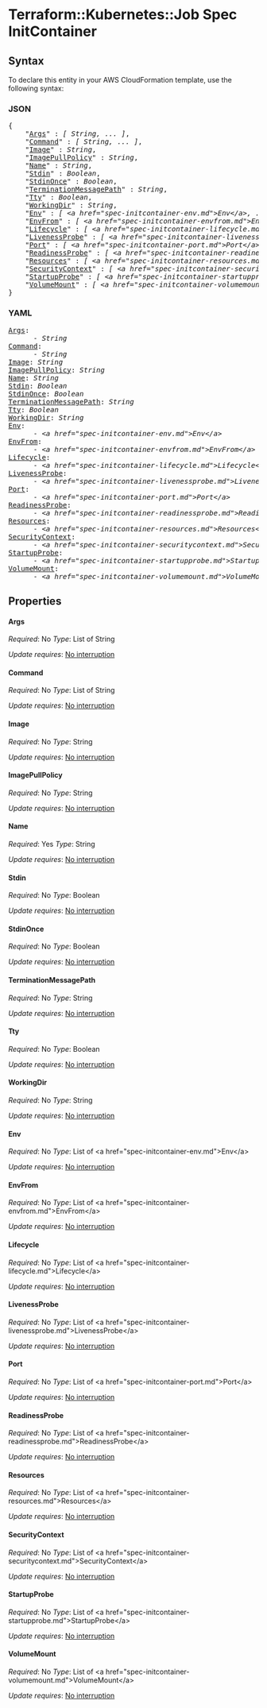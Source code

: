 # Terraform::Kubernetes::Job Spec InitContainer

## Syntax

To declare this entity in your AWS CloudFormation template, use the following syntax:

### JSON

<pre>
{
    "<a href="#args" title="Args">Args</a>" : <i>[ String, ... ]</i>,
    "<a href="#command" title="Command">Command</a>" : <i>[ String, ... ]</i>,
    "<a href="#image" title="Image">Image</a>" : <i>String</i>,
    "<a href="#imagepullpolicy" title="ImagePullPolicy">ImagePullPolicy</a>" : <i>String</i>,
    "<a href="#name" title="Name">Name</a>" : <i>String</i>,
    "<a href="#stdin" title="Stdin">Stdin</a>" : <i>Boolean</i>,
    "<a href="#stdinonce" title="StdinOnce">StdinOnce</a>" : <i>Boolean</i>,
    "<a href="#terminationmessagepath" title="TerminationMessagePath">TerminationMessagePath</a>" : <i>String</i>,
    "<a href="#tty" title="Tty">Tty</a>" : <i>Boolean</i>,
    "<a href="#workingdir" title="WorkingDir">WorkingDir</a>" : <i>String</i>,
    "<a href="#env" title="Env">Env</a>" : <i>[ &lt;a href=&#34;spec-initcontainer-env.md&#34;&gt;Env&lt;/a&gt;, ... ]</i>,
    "<a href="#envfrom" title="EnvFrom">EnvFrom</a>" : <i>[ &lt;a href=&#34;spec-initcontainer-envfrom.md&#34;&gt;EnvFrom&lt;/a&gt;, ... ]</i>,
    "<a href="#lifecycle" title="Lifecycle">Lifecycle</a>" : <i>[ &lt;a href=&#34;spec-initcontainer-lifecycle.md&#34;&gt;Lifecycle&lt;/a&gt;, ... ]</i>,
    "<a href="#livenessprobe" title="LivenessProbe">LivenessProbe</a>" : <i>[ &lt;a href=&#34;spec-initcontainer-livenessprobe.md&#34;&gt;LivenessProbe&lt;/a&gt;, ... ]</i>,
    "<a href="#port" title="Port">Port</a>" : <i>[ &lt;a href=&#34;spec-initcontainer-port.md&#34;&gt;Port&lt;/a&gt;, ... ]</i>,
    "<a href="#readinessprobe" title="ReadinessProbe">ReadinessProbe</a>" : <i>[ &lt;a href=&#34;spec-initcontainer-readinessprobe.md&#34;&gt;ReadinessProbe&lt;/a&gt;, ... ]</i>,
    "<a href="#resources" title="Resources">Resources</a>" : <i>[ &lt;a href=&#34;spec-initcontainer-resources.md&#34;&gt;Resources&lt;/a&gt;, ... ]</i>,
    "<a href="#securitycontext" title="SecurityContext">SecurityContext</a>" : <i>[ &lt;a href=&#34;spec-initcontainer-securitycontext.md&#34;&gt;SecurityContext&lt;/a&gt;, ... ]</i>,
    "<a href="#startupprobe" title="StartupProbe">StartupProbe</a>" : <i>[ &lt;a href=&#34;spec-initcontainer-startupprobe.md&#34;&gt;StartupProbe&lt;/a&gt;, ... ]</i>,
    "<a href="#volumemount" title="VolumeMount">VolumeMount</a>" : <i>[ &lt;a href=&#34;spec-initcontainer-volumemount.md&#34;&gt;VolumeMount&lt;/a&gt;, ... ]</i>
}
</pre>

### YAML

<pre>
<a href="#args" title="Args">Args</a>: <i>
      - String</i>
<a href="#command" title="Command">Command</a>: <i>
      - String</i>
<a href="#image" title="Image">Image</a>: <i>String</i>
<a href="#imagepullpolicy" title="ImagePullPolicy">ImagePullPolicy</a>: <i>String</i>
<a href="#name" title="Name">Name</a>: <i>String</i>
<a href="#stdin" title="Stdin">Stdin</a>: <i>Boolean</i>
<a href="#stdinonce" title="StdinOnce">StdinOnce</a>: <i>Boolean</i>
<a href="#terminationmessagepath" title="TerminationMessagePath">TerminationMessagePath</a>: <i>String</i>
<a href="#tty" title="Tty">Tty</a>: <i>Boolean</i>
<a href="#workingdir" title="WorkingDir">WorkingDir</a>: <i>String</i>
<a href="#env" title="Env">Env</a>: <i>
      - &lt;a href=&#34;spec-initcontainer-env.md&#34;&gt;Env&lt;/a&gt;</i>
<a href="#envfrom" title="EnvFrom">EnvFrom</a>: <i>
      - &lt;a href=&#34;spec-initcontainer-envfrom.md&#34;&gt;EnvFrom&lt;/a&gt;</i>
<a href="#lifecycle" title="Lifecycle">Lifecycle</a>: <i>
      - &lt;a href=&#34;spec-initcontainer-lifecycle.md&#34;&gt;Lifecycle&lt;/a&gt;</i>
<a href="#livenessprobe" title="LivenessProbe">LivenessProbe</a>: <i>
      - &lt;a href=&#34;spec-initcontainer-livenessprobe.md&#34;&gt;LivenessProbe&lt;/a&gt;</i>
<a href="#port" title="Port">Port</a>: <i>
      - &lt;a href=&#34;spec-initcontainer-port.md&#34;&gt;Port&lt;/a&gt;</i>
<a href="#readinessprobe" title="ReadinessProbe">ReadinessProbe</a>: <i>
      - &lt;a href=&#34;spec-initcontainer-readinessprobe.md&#34;&gt;ReadinessProbe&lt;/a&gt;</i>
<a href="#resources" title="Resources">Resources</a>: <i>
      - &lt;a href=&#34;spec-initcontainer-resources.md&#34;&gt;Resources&lt;/a&gt;</i>
<a href="#securitycontext" title="SecurityContext">SecurityContext</a>: <i>
      - &lt;a href=&#34;spec-initcontainer-securitycontext.md&#34;&gt;SecurityContext&lt;/a&gt;</i>
<a href="#startupprobe" title="StartupProbe">StartupProbe</a>: <i>
      - &lt;a href=&#34;spec-initcontainer-startupprobe.md&#34;&gt;StartupProbe&lt;/a&gt;</i>
<a href="#volumemount" title="VolumeMount">VolumeMount</a>: <i>
      - &lt;a href=&#34;spec-initcontainer-volumemount.md&#34;&gt;VolumeMount&lt;/a&gt;</i>
</pre>

## Properties

#### Args

_Required_: No
_Type_: List of String

_Update requires_: [No interruption](https://docs.aws.amazon.com/AWSCloudFormation/latest/UserGuide/using-cfn-updating-stacks-update-behaviors.html#update-no-interrupt)

#### Command

_Required_: No
_Type_: List of String

_Update requires_: [No interruption](https://docs.aws.amazon.com/AWSCloudFormation/latest/UserGuide/using-cfn-updating-stacks-update-behaviors.html#update-no-interrupt)

#### Image

_Required_: No
_Type_: String

_Update requires_: [No interruption](https://docs.aws.amazon.com/AWSCloudFormation/latest/UserGuide/using-cfn-updating-stacks-update-behaviors.html#update-no-interrupt)

#### ImagePullPolicy

_Required_: No
_Type_: String

_Update requires_: [No interruption](https://docs.aws.amazon.com/AWSCloudFormation/latest/UserGuide/using-cfn-updating-stacks-update-behaviors.html#update-no-interrupt)

#### Name

_Required_: Yes
_Type_: String

_Update requires_: [No interruption](https://docs.aws.amazon.com/AWSCloudFormation/latest/UserGuide/using-cfn-updating-stacks-update-behaviors.html#update-no-interrupt)

#### Stdin

_Required_: No
_Type_: Boolean

_Update requires_: [No interruption](https://docs.aws.amazon.com/AWSCloudFormation/latest/UserGuide/using-cfn-updating-stacks-update-behaviors.html#update-no-interrupt)

#### StdinOnce

_Required_: No
_Type_: Boolean

_Update requires_: [No interruption](https://docs.aws.amazon.com/AWSCloudFormation/latest/UserGuide/using-cfn-updating-stacks-update-behaviors.html#update-no-interrupt)

#### TerminationMessagePath

_Required_: No
_Type_: String

_Update requires_: [No interruption](https://docs.aws.amazon.com/AWSCloudFormation/latest/UserGuide/using-cfn-updating-stacks-update-behaviors.html#update-no-interrupt)

#### Tty

_Required_: No
_Type_: Boolean

_Update requires_: [No interruption](https://docs.aws.amazon.com/AWSCloudFormation/latest/UserGuide/using-cfn-updating-stacks-update-behaviors.html#update-no-interrupt)

#### WorkingDir

_Required_: No
_Type_: String

_Update requires_: [No interruption](https://docs.aws.amazon.com/AWSCloudFormation/latest/UserGuide/using-cfn-updating-stacks-update-behaviors.html#update-no-interrupt)

#### Env

_Required_: No
_Type_: List of &lt;a href=&#34;spec-initcontainer-env.md&#34;&gt;Env&lt;/a&gt;

_Update requires_: [No interruption](https://docs.aws.amazon.com/AWSCloudFormation/latest/UserGuide/using-cfn-updating-stacks-update-behaviors.html#update-no-interrupt)

#### EnvFrom

_Required_: No
_Type_: List of &lt;a href=&#34;spec-initcontainer-envfrom.md&#34;&gt;EnvFrom&lt;/a&gt;

_Update requires_: [No interruption](https://docs.aws.amazon.com/AWSCloudFormation/latest/UserGuide/using-cfn-updating-stacks-update-behaviors.html#update-no-interrupt)

#### Lifecycle

_Required_: No
_Type_: List of &lt;a href=&#34;spec-initcontainer-lifecycle.md&#34;&gt;Lifecycle&lt;/a&gt;

_Update requires_: [No interruption](https://docs.aws.amazon.com/AWSCloudFormation/latest/UserGuide/using-cfn-updating-stacks-update-behaviors.html#update-no-interrupt)

#### LivenessProbe

_Required_: No
_Type_: List of &lt;a href=&#34;spec-initcontainer-livenessprobe.md&#34;&gt;LivenessProbe&lt;/a&gt;

_Update requires_: [No interruption](https://docs.aws.amazon.com/AWSCloudFormation/latest/UserGuide/using-cfn-updating-stacks-update-behaviors.html#update-no-interrupt)

#### Port

_Required_: No
_Type_: List of &lt;a href=&#34;spec-initcontainer-port.md&#34;&gt;Port&lt;/a&gt;

_Update requires_: [No interruption](https://docs.aws.amazon.com/AWSCloudFormation/latest/UserGuide/using-cfn-updating-stacks-update-behaviors.html#update-no-interrupt)

#### ReadinessProbe

_Required_: No
_Type_: List of &lt;a href=&#34;spec-initcontainer-readinessprobe.md&#34;&gt;ReadinessProbe&lt;/a&gt;

_Update requires_: [No interruption](https://docs.aws.amazon.com/AWSCloudFormation/latest/UserGuide/using-cfn-updating-stacks-update-behaviors.html#update-no-interrupt)

#### Resources

_Required_: No
_Type_: List of &lt;a href=&#34;spec-initcontainer-resources.md&#34;&gt;Resources&lt;/a&gt;

_Update requires_: [No interruption](https://docs.aws.amazon.com/AWSCloudFormation/latest/UserGuide/using-cfn-updating-stacks-update-behaviors.html#update-no-interrupt)

#### SecurityContext

_Required_: No
_Type_: List of &lt;a href=&#34;spec-initcontainer-securitycontext.md&#34;&gt;SecurityContext&lt;/a&gt;

_Update requires_: [No interruption](https://docs.aws.amazon.com/AWSCloudFormation/latest/UserGuide/using-cfn-updating-stacks-update-behaviors.html#update-no-interrupt)

#### StartupProbe

_Required_: No
_Type_: List of &lt;a href=&#34;spec-initcontainer-startupprobe.md&#34;&gt;StartupProbe&lt;/a&gt;

_Update requires_: [No interruption](https://docs.aws.amazon.com/AWSCloudFormation/latest/UserGuide/using-cfn-updating-stacks-update-behaviors.html#update-no-interrupt)

#### VolumeMount

_Required_: No
_Type_: List of &lt;a href=&#34;spec-initcontainer-volumemount.md&#34;&gt;VolumeMount&lt;/a&gt;

_Update requires_: [No interruption](https://docs.aws.amazon.com/AWSCloudFormation/latest/UserGuide/using-cfn-updating-stacks-update-behaviors.html#update-no-interrupt)

